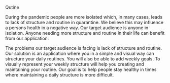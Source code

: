 Qutine

During the pandemic people are more isolated which, in many cases, leads to lack of structure and routine in quarantine. We believe this may influence a persons health in a negative way. Our target audience is anyone in isolation. Anyone needing more structure and routine in their life can benefit from our application.

The problems our target audience is facing is lack of structure and routine. Our solution is an application where you in a simple and visual way can structure your daily routines. You will also be able to add weekly goals. To visually represent your weekly structure will help you creating and maintaining your routine. Our goal is to help people stay healthy in times where maintaining a daily structure is more difficult.
